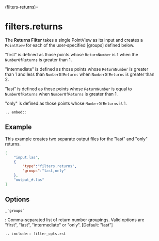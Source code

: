 (filters-returns)=

# filters.returns

The **Returns Filter** takes a single PointView as its input and creates a
`PointView` for each of the user-specified [groups] defined below.

"first" is defined as those points whose `ReturnNumber` is 1 when the `NumberOfReturns` is greater than 1.

"intermediate" is defined as those points whose `ReturnNumber` is greater than 1 and less than `NumberOfReturns` when `NumberOfReturns` is greater than 2.

"last" is defined as those points whose `ReturnNumber` is equal to `NumberOfReturns` when `NumberOfReturns` is greater than 1.

"only" is defined as those points whose `NumberOfReturns` is 1.

```{eval-rst}
.. embed::
```

## Example

This example creates two separate output files for the "last" and "only"
returns.

```json
[
    "input.las",
    {
        "type":"filters.returns",
        "groups":"last,only"
    },
    "output_#.las"
]
```

## Options

`` _`groups` ``

: Comma-separated list of return number groupings. Valid options are "first",
  "last", "intermediate" or "only". \[Default: "last"\]

```{eval-rst}
.. include:: filter_opts.rst
```
